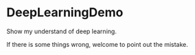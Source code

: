# DeepLearningDemo
Show my understand of deep learning.

If there is some things wrong, welcome to point out the mistake.
